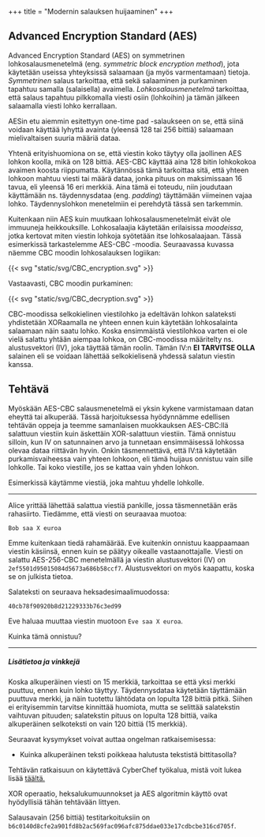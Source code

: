 +++
title = "Modernin salauksen huijaaminen"
+++

## Advanced Encryption Standard (AES)

Advanced Encryption Standard (AES) on symmetrinen lohkosalausmenetelmä (eng. *symmetric block encryption method*), jota käytetään useissa yhteyksissä salaamaan (ja myös varmentamaan) tietoja. *Symmetrinen* salaus tarkoittaa, että sekä salaaminen ja purkaminen tapahtuu samalla (salaisella) avaimella. *Lohkosalausmenetelmä* tarkoittaa, että salaus tapahtuu pilkkomalla viesti osiin (lohkoihin) ja tämän jälkeen salaamalla viesti lohko kerrallaan.

AESin etu aiemmin esitettyyn one-time pad -salaukseen on se, että siinä voidaan käyttää lyhyttä avainta (yleensä 128 tai 256 bittiä) salaamaan mielivaltaisen suuria määriä dataa. 

Yhtenä erityishuomiona on se, että viestin koko täytyy olla jaollinen AES lohkon koolla, mikä on 128 bittiä. 
AES-CBC käyttää aina 128 bitin lohkokokoa avaimen koosta riippumatta.
Käytännössä tämä tarkoittaa sitä, että yhteen lohkoon mahtuu viesti tai määrä dataa, jonka pituus on maksimissaan 16 tavua, eli yleensä 16 eri merkkiä. 
Aina tämä ei toteudu, niin joudutaan käyttämään ns. täydennysdataa (eng. *padding*) täyttämään viimeinen vajaa lohko. 
Täydennyslohkon menetelmiin ei perehdytä tässä sen tarkemmin.

Kuitenkaan niin AES kuin muutkaan lohkosalausmenetelmät eivät ole immuuneja heikkouksille. Lohkosalaajia käytetään erilaisissa *moodeissa*, jotka kertovat miten viestin lohkoja syötetään itse lohkosalaajaan. Tässä esimerkissä tarkastelemme AES-CBC -moodia. Seuraavassa kuvassa näemme CBC moodin lohkosalauksen logiikan:

{{< svg "static/svg/CBC_encryption.svg" >}}

Vastaavasti, CBC moodin purkaminen:

{{< svg "static/svg/CBC_decryption.svg" >}}

CBC-moodissa selkokielinen viestilohko ja edeltävän lohkon salateksti yhdistetään XORaamalla ne yhteen ennen kuin käytetään lohkosalainta salaamaan näin saatu lohko. Koska ensimmäistä viestilohkoa varten ei ole vielä salattu yhtään aiempaa lohkoa, on CBC-moodissa määritelty ns. alustusvektori (IV), joka täyttää tämän roolin. Tämän IV:n **EI TARVITSE OLLA** salainen eli se voidaan lähettää selkokielisenä yhdessä salatun viestin kanssa.


## Tehtävä 

Myöskään AES-CBC salausmenetelmä ei yksin kykene varmistamaan datan eheyttä tai alkuperää.
Tässä harjoituksessa hyödynnämme edellisen tehtävän oppeja ja teemme samanlaisen muokkauksen AES-CBC:llä salattuun viestiin kuin äskettäin XOR-salattuun viestiin.
Tämä onnistuu silloin, kun IV on satunnainen arvo ja tunnetaan ensimmäisessä lohkossa olevaa dataa riittävän hyvin. 
Onkin täsmennettävä, että IV:tä käytetään purkamisvaiheessa vain yhteen lohkoon, eli tämä huijaus onnistuu vain sille lohkolle.
Tai koko viestille, jos se kattaa vain yhden lohkon.

Esimerkissä käytämme viestiä, joka mahtuu yhdelle lohkolle.

---

Alice yrittää lähettää salattua viestiä pankille, jossa täsmennetään eräs rahasiirto.
Tiedämme, että viesti on seuraavaa muotoa:

`Bob saa X euroa`

Emme kuitenkaan tiedä rahamäärää.
Eve kuitenkin onnistuu kaappaamaan viestin käsiinsä, ennen kuin se päätyy oikealle vastaanottajalle. 
Viesti on salattu AES-256-CBC menetelmällä ja viestin alustusvektori (IV) on `2ef5501d95015084d5673a686b58ccf7`.
Alustusvektori on myös kaapattu, koska se on julkista tietoa.

Salateksti on seuraava heksadesimaalimuodossa:

`40cb78f90920b8d21229333b76c3ed99`

Eve haluaa muuttaa viestin muotoon `Eve saa X euroa`.

Kuinka tämä onnistuu?


---

##### Lisätietoa ja vinkkejä

Koska alkuperäinen viesti on 15 merkkiä, tarkoittaa se että yksi merkki puuttuu, ennen kuin lohko täyttyy.
Täydennysdataa käytetään täyttämään puuttuva merkki, ja näin tuotettu lähtödata on lopulta 128 bittiä pitkä.
Siihen ei erityisemmin tarvitse kinnittää huomiota, mutta se selittää salatekstin vaihtuvan pituuden; salatekstin pituus on lopulta 128 bittiä, vaika alkuperäinen selkoteksti on vain 120 bittiä (15 merkkiä). 

Seuraavat kysymykset voivat auttaa ongelman ratkaisemisessa:

  * Kuinka alkuperäinen teksti poikkeaa halutusta tekstistä bittitasolla?



Tehtävän ratkaisuun on käytettävä CyberChef työkalua, mistä voit lukea lisää [täältä.](/cyberchef)

XOR operaatio, heksalukumuunnokset ja AES algoritmin käyttö ovat hyödyllisiä tähän tehtävään littyen.


Salausavain (256 bittiä) testitarkoituksiin on `b6c0140d8cfe2a901fd8b2ac569fac096afc875ddae033e17cdbcbe316cd705f`.



